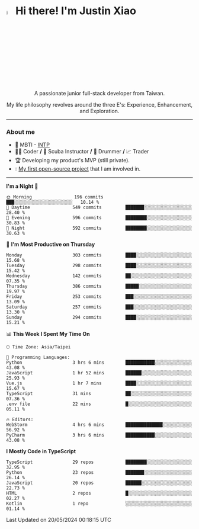 # <img src="https://media.giphy.com/media/hvRJCLFzcasrR4ia7z/giphy.gif" width="5%">Hi there! I'm Justin Xiao
<p align="center">A passionate junior full-stack developer from Taiwan.  </p>
<p align="center">My life philosophy revolves around the three E's: Experience, Enhancement, and Exploration.</p>

---
### About me
- 👀 MBTI - [INTP](https://www.16personalities.com/intp-personality)
- 👨‍💻 Coder **/** 🤿 Scuba Instructor **/** 🥁 Drummer **/** 📈 Trader
- 🏆 Developing my product's MVP (still private).
- 💧 [My first open-source project](https://github.com/Game-as-a-Service/Game-Lobby-Web) that I am involved in.

---
<!--START_SECTION:waka-->
**I'm a Night 🦉** 

```text
🌞 Morning                196 commits         ███░░░░░░░░░░░░░░░░░░░░░░   10.14 % 
🌆 Daytime                549 commits         ███████░░░░░░░░░░░░░░░░░░   28.40 % 
🌃 Evening                596 commits         ████████░░░░░░░░░░░░░░░░░   30.83 % 
🌙 Night                  592 commits         ████████░░░░░░░░░░░░░░░░░   30.63 % 
```
📅 **I'm Most Productive on Thursday** 

```text
Monday                   303 commits         ████░░░░░░░░░░░░░░░░░░░░░   15.68 % 
Tuesday                  298 commits         ████░░░░░░░░░░░░░░░░░░░░░   15.42 % 
Wednesday                142 commits         ██░░░░░░░░░░░░░░░░░░░░░░░   07.35 % 
Thursday                 386 commits         █████░░░░░░░░░░░░░░░░░░░░   19.97 % 
Friday                   253 commits         ███░░░░░░░░░░░░░░░░░░░░░░   13.09 % 
Saturday                 257 commits         ███░░░░░░░░░░░░░░░░░░░░░░   13.30 % 
Sunday                   294 commits         ████░░░░░░░░░░░░░░░░░░░░░   15.21 % 
```


📊 **This Week I Spent My Time On** 

```text
🕑︎ Time Zone: Asia/Taipei

💬 Programming Languages: 
Python                   3 hrs 6 mins        ███████████░░░░░░░░░░░░░░   43.08 % 
JavaScript               1 hr 52 mins        ██████░░░░░░░░░░░░░░░░░░░   25.93 % 
Vue.js                   1 hr 7 mins         ████░░░░░░░░░░░░░░░░░░░░░   15.67 % 
TypeScript               31 mins             ██░░░░░░░░░░░░░░░░░░░░░░░   07.36 % 
.env file                22 mins             █░░░░░░░░░░░░░░░░░░░░░░░░   05.11 % 

🔥 Editors: 
WebStorm                 4 hrs 6 mins        ██████████████░░░░░░░░░░░   56.92 % 
PyCharm                  3 hrs 6 mins        ███████████░░░░░░░░░░░░░░   43.08 % 
```

**I Mostly Code in TypeScript** 

```text
TypeScript               29 repos            ████████░░░░░░░░░░░░░░░░░   32.95 % 
Python                   23 repos            ███████░░░░░░░░░░░░░░░░░░   26.14 % 
JavaScript               20 repos            ██████░░░░░░░░░░░░░░░░░░░   22.73 % 
HTML                     2 repos             █░░░░░░░░░░░░░░░░░░░░░░░░   02.27 % 
Kotlin                   1 repo              ░░░░░░░░░░░░░░░░░░░░░░░░░   01.14 % 
```




 Last Updated on 20/05/2024 00:18:15 UTC
<!--END_SECTION:waka-->
